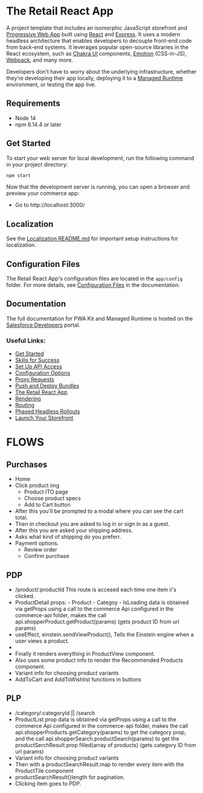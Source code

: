 # The Retail React App

A project template that includes an isomorphic JavaScript storefront and [Progressive Web App](https://developer.mozilla.org/en-US/docs/Web/Progressive_web_apps) built using [React](https://reactjs.org/) and [Express](https://expressjs.com/). It uses a modern headless architecture that enables developers to decouple front-end code from back-end systems. It leverages popular open-source libraries in the React ecosystem, such as [Chakra UI](https://chakra-ui.com/) components, [Emotion](https://emotion.sh/docs/introduction) (CSS-in-JS), [Webpack](https://webpack.js.org/), and many more.

Developers don’t have to worry about the underlying infrastructure, whether they’re developing their app locally, deploying it to a [Managed Runtime](https://developer.salesforce.com/docs/commerce/pwa-kit-managed-runtime/guide/mrt-overview.html) environment, or testing the app live.

## Requirements

-   Node 14
-   npm 6.14.4 or later

## Get Started

To start your web server for local development, run the following command in your project directory:

```bash
npm start
```

Now that the development server is running, you can open a browser and preview your commerce app:

-   Go to http://localhost:3000/

## Localization

See the [Localization README.md](./app/translations/README.md) for important setup instructions for localization.

## Configuration Files

The Retail React App's configuration files are located in the `app/config` folder. For more details, see [Configuration Files](https://developer.salesforce.com/docs/commerce/pwa-kit-managed-runtime/guide/configuration-options.html) in the documentation.

## Documentation

The full documentation for PWA Kit and Managed Runtime is hosted on the [Salesforce Developers](https://developer.salesforce.com/docs/commerce/pwa-kit-managed-runtime/overview) portal.

### Useful Links:

-   [Get Started](https://developer.salesforce.com/docs/commerce/pwa-kit-managed-runtime/guide/getting-started.html)
-   [Skills for Success](https://developer.salesforce.com/docs/commerce/pwa-kit-managed-runtime/guide/skills-for-success.html)
-   [Set Up API Access](https://developer.salesforce.com/docs/commerce/pwa-kit-managed-runtime/guide/setting-up-api-access.html)
-   [Configuration Options](https://developer.salesforce.com/docs/commerce/pwa-kit-managed-runtime/guide/configuration-options.html)
-   [Proxy Requests](https://developer.salesforce.com/docs/commerce/pwa-kit-managed-runtime/guide/proxying-requests.html)
-   [Push and Deploy Bundles](https://developer.salesforce.com/docs/commerce/pwa-kit-managed-runtime/guide/pushing-and-deploying-bundles.html)
-   [The Retail React App](https://developer.salesforce.com/docs/commerce/pwa-kit-managed-runtime/guide/retail-react-app.html)
-   [Rendering](https://developer.salesforce.com/docs/commerce/pwa-kit-managed-runtime/guide/rendering.html)
-   [Routing](https://developer.salesforce.com/docs/commerce/pwa-kit-managed-runtime/guide/routing.html)
-   [Phased Headless Rollouts](https://developer.salesforce.com/docs/commerce/pwa-kit-managed-runtime/guide/phased-headless-rollouts.html)
-   [Launch Your Storefront](https://developer.salesforce.com/docs/commerce/pwa-kit-managed-runtime/guide/launching-your-storefront.html)


# FLOWS

## Purchases

- Home
- Click product img
  - Product ITO page
  - Choose product specs
  - Add to Cart button
- After this you'll be prompted to a modal where you can see the cart total.
- Then in checkout you are asked to log in or sign in as a guest.
- After this you are asked your shipping address.
- Asks what kind of shipping do you preferr.
- Payment options.
  - Review order
  - Confirm purchase

## PDP

- /product/:productId This route is accesed each time one item ii's clicked.
- ProductDetail props: - Product - Categoy - IsLoading
  data is obtained via getProps using a call to the commerce Api configured in the commerce-api folder, makes the call api.shopperProduct.getProduct(params) (gets product ID from url params)
- useEffect, einstein.sendViewProduct(), Tells the Einstein engine when a user views a product.
-
- Finally it renders everything in ProductView component.
- Also uses some product info to render the Recommended Products component.
- Variant info for choosing product variants
- AddToCart and AddToWishlist functions in buttons

## PLP

- /category/:categoryId || /search
- ProductList prop data is obtained via getProps using a call to the commerce Api configured in the commerce-api folder, makes the call api.shopperProducts.getCategory(params) to get the category prop, and the call api.shopperSearch.productSearch(params) to get the productSerchResult prop filled(array of products) (gets category ID from url params)
- Variant info for choosing product variants
- Then with a productSearchResult.map to render every item with the ProductTile component
- productSearchResult()length for pagination.
- Clicking item goes to PDP.